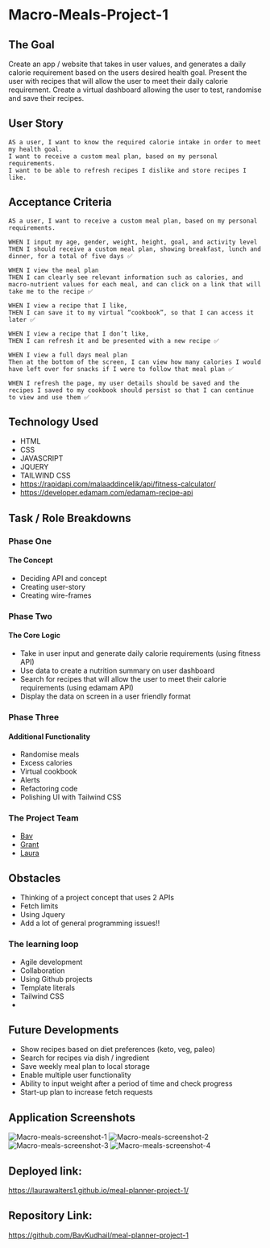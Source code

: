 # Macro-Meals-Project-1

## The Goal
Create an app / website that takes in user values, and generates a daily calorie requirement based on the users desired health goal.
Present the user with recipes that will allow the user to meet their daily calorie requirement.
Create a virtual dashboard allowing the user to test, randomise and save their recipes.


## User Story
```
AS a user, I want to know the required calorie intake in order to meet my health goal.
I want to receive a custom meal plan, based on my personal requirements.
I want to be able to refresh recipes I dislike and store recipes I like.

```

## Acceptance Criteria 

```
AS a user, I want to receive a custom meal plan, based on my personal requirements.

WHEN I input my age, gender, weight, height, goal, and activity level
THEN I should receive a custom meal plan, showing breakfast, lunch and dinner, for a total of five days ✅

WHEN I view the meal plan
THEN I can clearly see relevant information such as calories, and macro-nutrient values for each meal, and can click on a link that will take me to the recipe ✅

WHEN I view a recipe that I like, 
THEN I can save it to my virtual “cookbook”, so that I can access it later ✅

WHEN I view a recipe that I don’t like,
THEN I can refresh it and be presented with a new recipe ✅

WHEN I view a full days meal plan
Then at the bottom of the screen, I can view how many calories I would have left over for snacks if I were to follow that meal plan ✅

WHEN I refresh the page, my user details should be saved and the recipes I saved to my cookbook should persist so that I can continue to view and use them ✅

```

## Technology Used
* HTML
* CSS
* JAVASCRIPT
* JQUERY
* TAILWIND CSS
* https://rapidapi.com/malaaddincelik/api/fitness-calculator/
* https://developer.edamam.com/edamam-recipe-api


## Task / Role Breakdowns
### Phase One
#### The Concept
* Deciding API and concept
* Creating user-story
* Creating wire-frames 

### Phase Two
#### The Core Logic
* Take in user input and generate daily calorie requirements (using fitness API) 
* Use data to create a nutrition summary on user dashboard
* Search for recipes that will allow the user to meet their calorie requirements (using edamam API)
* Display the data on screen in a user friendly format

### Phase Three
#### Additional Functionality
* Randomise meals
* Excess calories
* Virtual cookbook
* Alerts
* Refactoring code
* Polishing UI with Tailwind CSS

### The Project Team
* [Bav](https://github.com/BavKudhail)
* [Grant](https://github.com/GrantRT)
* [Laura](https://github.com/laurawalters1)

## Obstacles
* Thinking of a project concept that uses 2 APIs
* Fetch limits
* Using Jquery
* Add a lot of general programming issues!!

### The learning loop
* Agile development 
* Collaboration
* Using Github projects
* Template literals
* Tailwind CSS
* 

## Future Developments
* Show recipes based on diet preferences (keto, veg, paleo)
* Search for recipes via dish / ingredient
* Save weekly meal plan to local storage
* Enable multiple user functionality
* Ability to input weight after a period of time and check progress
* Start-up plan to increase fetch requests


## Application Screenshots

![Macro-meals-screenshot-1](https://user-images.githubusercontent.com/93915846/153621185-1c09aa76-cc44-4d66-a4b4-06885bce7dae.JPG)
![Macro-meals-screenshot-2](https://user-images.githubusercontent.com/93915846/153621217-0dd467f6-69fb-4222-aae8-f2e8c14be7ea.JPG)
![Macro-meals-screenshot-3](https://user-images.githubusercontent.com/93915846/153621252-20ec2309-9289-4150-b88f-d05fc272bc95.JPG)
![Macro-meals-screenshot-4](https://user-images.githubusercontent.com/93915846/153621263-ad80b7f8-dee5-4c3d-82ed-e7616ea10adf.JPG)



## Deployed link:
https://laurawalters1.github.io/meal-planner-project-1/


## Repository Link:
https://github.com/BavKudhail/meal-planner-project-1


